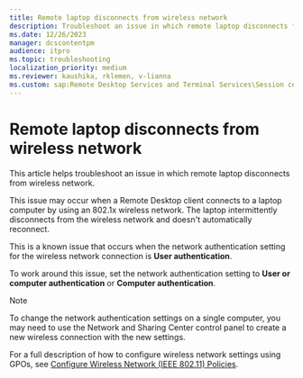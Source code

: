 ```yaml
---
title: Remote laptop disconnects from wireless network
description: Troubleshoot an issue in which remote laptop disconnects from wireless network.
ms.date: 12/26/2023
manager: dcscontentpm
audience: itpro
ms.topic: troubleshooting
localization_priority: medium
ms.reviewer: kaushika, rklemen, v-lianna
ms.custom: sap:Remote Desktop Services and Terminal Services\Session connectivity, csstroubleshoot
---
```

# Remote laptop disconnects from wireless network

This article helps troubleshoot an issue in which remote laptop disconnects from wireless network.

This issue may occur when a Remote Desktop client connects to a laptop computer by using an 802.1x wireless network. The laptop intermittently disconnects from the wireless network and doesn't automatically reconnect.

This is a known issue that occurs when the network authentication setting for the wireless network connection is **User authentication**.

To work around this issue, set the network authentication setting to **User or computer authentication** or **Computer authentication**.

> [!NOTE]
> To change the network authentication settings on a single computer, you may need to use the Network and Sharing Center control panel to create a new wireless connection with the new settings.

For a full description of how to configure wireless network settings using GPOs, see [Configure Wireless Network (IEEE 802.11) Policies](/windows-server/networking/core-network-guide/cncg/wireless/e-wireless-access-deployment#bkmk_policies).
